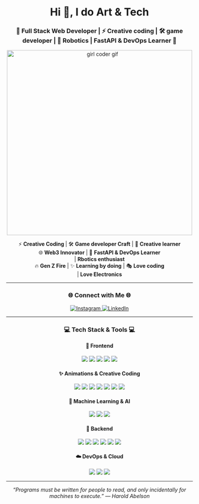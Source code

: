 <h1 align="center">Hi 👋, I do Art & Tech </h1>
<h3 align="center">🚀 Full Stack Web Developer | ⚡ Creative coding | 🛠️ game developer | 🤖 Robotics | FastAPI & DevOps Learner 🚀</h3>

<p align="center">
  <img src="https://media.giphy.com/media/v1.Y2lkPTc5MGI3NjExOGVlYjI1NmI0NTk3NmY2OTczZGIyZjQzNTI3NTg1NjdkMTM4ODUyNyZjdD1n/LMcB8XospGZO8UQq87/giphy.gif" width="500" alt="girl coder gif"/>
</p>

<p align="center">
  ⚡ <strong>Creative Coding </strong> | 🛠️ <strong>Game developer Craft</strong> | 🤖 <strong>Creative learner </strong> <br/>
  🌐 <strong>Web3 Innovator</strong> | 🚀 <strong>FastAPI & DevOps Learner</strong> <br/> | <strong> Rbotics enthusiast </strong> <br/>
  🔥 <strong>Gen Z Fire</strong> | ✨ <strong>Learning by doing</strong> | 🎭 <strong>Love coding</strong> <br/>
   | <strong>Love Electronics </strong>
</p>

---



<h3 align="center">🌐 Connect with Me 🌐</h3>

<p align="center">
  <a href="https://www.instagram.com/gentelless/" target="_blank">
    <img src="https://img.shields.io/badge/Instagram-E4405F?logo=instagram&logoColor=white&style=for-the-badge" alt="Instagram" />
  </a>
  <a href="https://www.linkedin.com/in/muskan-843434323" target="_blank">
    <img src="https://img.shields.io/badge/LinkedIn-0077B5?logo=linkedin&logoColor=white&style=for-the-badge" alt="LinkedIn" />
  </a>
</p>

---

<h3 align="center">💻 Tech Stack & Tools 💻</h3>

<!-- Frontend -->
<h4 align="center">🧩 Frontend</h4>
<p align="center">
  <img src="https://img.shields.io/badge/HTML5-E34F26?logo=html5&logoColor=white&style=for-the-badge" />
  <img src="https://img.shields.io/badge/CSS3-1572B6?logo=css3&logoColor=white&style=for-the-badge" />
  <img src="https://img.shields.io/badge/JavaScript-F7DF1E?logo=javascript&logoColor=black&style=for-the-badge" />
  <img src="https://img.shields.io/badge/React-20232A?logo=react&logoColor=61DAFB&style=for-the-badge" />
  <img src="https://img.shields.io/badge/Tailwind-38B2AC?logo=tailwindcss&logoColor=white&style=for-the-badge" />
</p>

<!-- Animations & Creative Coding Libraries -->
<h4 align="center">✨ Animations & Creative Coding</h4>
<p align="center">
  <img src="https://img.shields.io/badge/p5.js-ED225D?logo=javascript&logoColor=white&style=for-the-badge" />
  <img src="https://img.shields.io/badge/Matter.js-000000?logo=javascript&logoColor=white&style=for-the-badge" />
  <img src="https://img.shields.io/badge/GSAP-88CE02?logo=greensock&logoColor=white&style=for-the-badge" />
  <img src="https://img.shields.io/badge/Framer%20Motion-0055FF?logo=framer&logoColor=white&style=for-the-badge" />
  <img src="https://img.shields.io/badge/SwiperJS-6332F6?logo=swiper&logoColor=white&style=for-the-badge" />
  <img src="https://img.shields.io/badge/Locomotive%20Scroll-000000?style=for-the-badge" />
  <img src="https://img.shields.io/badge/LottieFiles-00C2CC?logo=lottiefiles&logoColor=white&style=for-the-badge" />
</p>

<!-- Machine Learning & AI -->
<h4 align="center">🤖 Machine Learning & AI</h4>
<p align="center">
  <img src="https://img.shields.io/badge/ml5.js-FD4D5D?logo=javascript&logoColor=white&style=for-the-badge" />
  <img src="https://img.shields.io/badge/Python-3776AB?logo=python&logoColor=white&style=for-the-badge" />
  <img src="https://img.shields.io/badge/Machine%20Learning-102230?logo=tensorflow&logoColor=white&style=for-the-badge" />
</p>

<!-- Backend -->
<h4 align="center">🧠 Backend</h4>
<p align="center">
  <img src="https://img.shields.io/badge/Node.js-339933?logo=nodedotjs&logoColor=white&style=for-the-badge" />
  <img src="https://img.shields.io/badge/Express.js-000000?logo=express&logoColor=white&style=for-the-badge" />
  <img src="https://img.shields.io/badge/FastAPI-009688?logo=fastapi&logoColor=white&style=for-the-badge" />
  <img src="https://img.shields.io/badge/Django-092E20?logo=django&logoColor=white&style=for-the-badge" />
  <img src="https://img.shields.io/badge/MongoDB-4EA94B?logo=mongodb&logoColor=white&style=for-the-badge" />
  <img src="https://img.shields.io/badge/MySQL-4479A1?logo=mysql&logoColor=white&style=for-the-badge" />
</p>

<!-- DevOps & Cloud -->
<h4 align="center">☁️ DevOps & Cloud</h4>
<p align="center">
  <img src="https://img.shields.io/badge/Jenkins-D24939?logo=jenkins&logoColor=white&style=for-the-badge" />
  <img src="https://img.shields.io/badge/Docker-2496ED?logo=docker&logoColor=white&style=for-the-badge" />
  <img src="https://img.shields.io/badge/Kubernetes-326CE5?logo=kubernetes&logoColor=white&style=for-the-badge" />
</p>

---

<p align="center">
  <em>“Programs must be written for people to read, and only incidentally for machines to execute.” — Harold Abelson</em>
</p>








